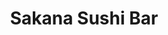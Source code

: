 ---
layout: place
title: "Sakana Sushi Bar"
permalink: /utah/west-jordan/sakana-sushi-bar.html
stateAbbr: UT
stateName: Utah
cityName: West Jordan
place_id: ChIJ8xaiIumOUocRfLMbXRYjSzw
photos:
  - name: >-
      places/ChIJ8xaiIumOUocRfLMbXRYjSzw/photos/AeeoHcKumyG_yhEswYgUSGhN1S6rPhKD3wW7m69TcQ3HwQprEUFIfJCD9F-uJwCPvQwWpj0jzm0cRECsbMGbmz8WSadO6hkbQkOuMdg9dvRDVWPswo89YIOe81eUeOTlJBBYt-pY0-2fuX0oLCTqQegHPPdkDRRSewNEqlGRoFOhKG94TIGaqJvvIwHjHa-9CI2_fMGOSQblXPgrTUADb8rHhuBLdyez2VlaPkrPUqH1VRO-tmr1C58Y0Tyr-bV8pFZGrRnuqtSDRVqg8Lcko6bg2jssDiTzGifN3HbapJeXW4ZpMw
    widthPx: 4368
    heightPx: 2912
    authorAttributions:
      - displayName: Sakana Sushi Bar
        uri: https://maps.google.com/maps/contrib/104599385233516664139
        photoUri: >-
          https://lh3.googleusercontent.com/a/ACg8ocL33zMxaaqCqtaJZALbEqH6ce-fS8T9DJtTHXD5t7FPOVr1TQ=s100-p-k-no-mo
    flagContentUri: >-
      https://www.google.com/local/imagery/report/?cb_client=maps_api_places.places_api&image_key=!1e10!2sAF1QipMJA_o2GoThc65YVLbbZi01ItN9NFthwhBzkFvl&hl=en-US
    googleMapsUri: >-
      https://www.google.com/maps/place//data=!3m4!1e2!3m2!1sAF1QipMJA_o2GoThc65YVLbbZi01ItN9NFthwhBzkFvl!2e10!4m2!3m1!1s0x87528ee922a216f3:0x3c4b23165d1bb37c
  - name: >-
      places/ChIJ8xaiIumOUocRfLMbXRYjSzw/photos/AeeoHcJxYrScFx067N01H_6OJhvlG7b7EmoWOJ0iTMDwgp7zmLiwYVM0xulSRiJzqXErnLgN5JE-ZMV7T2LEzBqsyc8-PeFyhncE1Q6YPTYUzPMlK0pWfeX4n_IjWjJp9p45ae7MiyXxt7pltSIhheGVgXLJP7ZUNce3sxw3CywBZfVlQahkdpRcbMqLuFMc9k76iCdQpEeSrMn2bYgvcF2jNXTrWFJqbIv3ro893H4l9YKNKN9jbjKy14beszn_wcLIQITagGyyikvWQlWu-rrSRLF3Weqf1pC4PCUIg5Jpbc4s9A
    widthPx: 4368
    heightPx: 2912
    authorAttributions:
      - displayName: Sakana Sushi Bar
        uri: https://maps.google.com/maps/contrib/104599385233516664139
        photoUri: >-
          https://lh3.googleusercontent.com/a/ACg8ocL33zMxaaqCqtaJZALbEqH6ce-fS8T9DJtTHXD5t7FPOVr1TQ=s100-p-k-no-mo
    flagContentUri: >-
      https://www.google.com/local/imagery/report/?cb_client=maps_api_places.places_api&image_key=!1e10!2sAF1QipNPVzT5RmHNdOm59dQdEhEcdzFHePcNH_f40q5C&hl=en-US
    googleMapsUri: >-
      https://www.google.com/maps/place//data=!3m4!1e2!3m2!1sAF1QipNPVzT5RmHNdOm59dQdEhEcdzFHePcNH_f40q5C!2e10!4m2!3m1!1s0x87528ee922a216f3:0x3c4b23165d1bb37c
  - name: >-
      places/ChIJ8xaiIumOUocRfLMbXRYjSzw/photos/AeeoHcLStpIvT-YsNGw3m-wMNio_YMEtWFq7zEyFj75ArwBrB-K5wGmyJTJIlUBs_7e4AUEMo6RJgqRVm1JEi1hB5pOa1wHZbvtVskTAbfPM2rOyimeyEAJhDxBhByCmefCWon_OpTMaa-OKAT38JzNndtkSJd8HaU98YtkpgZIFx0zMH0xDKjegKE0VbBZfPlwwdjBekquevO4Hv--3gI-CWu_6bi21sE-2D4ew0Nlvk-W3d5YBZ14nyCHHM5cnYwSzZnZQbgCHOy3h0oBjZAKzMnlt0d2-JRi-0C_4buaMNaOOcngY4mKMqJDRILJk0cfydKfAJCx0cQQW1YQhW9IOAHjYp6zgYQ_u8pt-gYKCfOG7RFfHVcX9zV9zZAn5AppEWG39HtjRgT9sJUJgCJGh0yjCm4dOBluq0-B8Q6LjAW5dfVw
    widthPx: 3024
    heightPx: 4032
    authorAttributions:
      - displayName: Michaela D
        uri: https://maps.google.com/maps/contrib/115866025771102212468
        photoUri: >-
          https://lh3.googleusercontent.com/a/ACg8ocJi3kgb3YHNQnugebinHcVsnRhQmjUFp3DWRVKUgRRbwQtGin4=s100-p-k-no-mo
    flagContentUri: >-
      https://www.google.com/local/imagery/report/?cb_client=maps_api_places.places_api&image_key=!1e10!2sCIHM0ogKEICAgIDvkrqd9QE&hl=en-US
    googleMapsUri: >-
      https://www.google.com/maps/place//data=!3m4!1e2!3m2!1sCIHM0ogKEICAgIDvkrqd9QE!2e10!4m2!3m1!1s0x87528ee922a216f3:0x3c4b23165d1bb37c
  - name: >-
      places/ChIJ8xaiIumOUocRfLMbXRYjSzw/photos/AeeoHcJ2xD0kK80HyXOLHPQ92CvqDRH2mMOOxprfKtN7qVEtfYayGFuzxZ7amAkRHdJhM5Oyd89Z7uFBsiqlYmtCfMTTaaygffJwZzrFu1Xj4rsVhLymSfKK51yA5iC8HzxBt5rAcJDLlVl407uBN9kiX7Gt_sHcMXs2BWx8nsY5dJufDmLGKXHnLS-NoLlyOl8y4rYhRe9BHGj-_vnTPWE6OpOE1i3YLMcWgGjPKMJfDMB3jHcgew7QrCStQgMFEKnXt3hzhi5ER1zjILOv09EG3HqB5aB-rRmcI15VmHA_1kxFvK-1CxzAJrG4t8Ar7jnYtJuvs40ijMLvvQfWDKGTpvNvpKHAgpJvPaikhqVsct4MsVQhvUNbhRW9WsH2uP40muV6O_WvFWUAEp0cN9FtRWYDcnTX3JXZRVGPKidvlXI
    widthPx: 4000
    heightPx: 3000
    authorAttributions:
      - displayName: Lorri Frame
        uri: https://maps.google.com/maps/contrib/111619076536345375353
        photoUri: >-
          https://lh3.googleusercontent.com/a-/ALV-UjUr_HBOMKw2pFIriuARsXkr_yVeGjyUzJqfjf5RArL_kwjRgK0P=s100-p-k-no-mo
    flagContentUri: >-
      https://www.google.com/local/imagery/report/?cb_client=maps_api_places.places_api&image_key=!1e10!2sCIHM0ogKEICAgIC-xp_3bQ&hl=en-US
    googleMapsUri: >-
      https://www.google.com/maps/place//data=!3m4!1e2!3m2!1sCIHM0ogKEICAgIC-xp_3bQ!2e10!4m2!3m1!1s0x87528ee922a216f3:0x3c4b23165d1bb37c
  - name: >-
      places/ChIJ8xaiIumOUocRfLMbXRYjSzw/photos/AeeoHcIDnpWFeoSp8eaqNEEjxE_XfgtHochS-nItv5XBhOQ-UZqtDAmp6XFg7XAVbuJD3MUUzkHXMoxcA55RwD2waHRvdSBKoaS0_ZNHhrFMfXz-tt_yr2tlyXVQCFZOoPdRQszuwsoB3ZnaGZVlzOazPZeF6vnPtaukYlcF68Rt4CuXfMVkSG6GQoQw85Xd_-cpMX9W-G_Iqbafqp3wz4GvJpRx49VBJ7ccDrq14q44X8TshjWuRUyGvw0VIQJMTfYC0gIDlPVHb1ft_oD0aBRRQnRHGvLtC1qOKLkSfHTFERhkKVsoBWLRG9fAD0RCEId8k5kkf3a-i5c2vLRb0w6oN_1JqZPzj_vHHSo2j2PmdNw3Wd4S5jlGENeMXycFbjyNX5QZBICalQZiK1m2W2zH0z_Q3nrxq-SmEMJJNxK_Kg4
    widthPx: 3000
    heightPx: 4000
    authorAttributions:
      - displayName: Lorri Frame
        uri: https://maps.google.com/maps/contrib/111619076536345375353
        photoUri: >-
          https://lh3.googleusercontent.com/a-/ALV-UjUr_HBOMKw2pFIriuARsXkr_yVeGjyUzJqfjf5RArL_kwjRgK0P=s100-p-k-no-mo
    flagContentUri: >-
      https://www.google.com/local/imagery/report/?cb_client=maps_api_places.places_api&image_key=!1e10!2sCIHM0ogKEICAgIC-xp_bQQ&hl=en-US
    googleMapsUri: >-
      https://www.google.com/maps/place//data=!3m4!1e2!3m2!1sCIHM0ogKEICAgIC-xp_bQQ!2e10!4m2!3m1!1s0x87528ee922a216f3:0x3c4b23165d1bb37c
  - name: >-
      places/ChIJ8xaiIumOUocRfLMbXRYjSzw/photos/AeeoHcLCnDaNegamMw6aVxiWpDhVRluz2zmuOwERcsue312E-1Lw23q97-t7LASzzFhqUp1NcoX_qpGbeNPoh3DOhq6QWqQIdVp_wqALz3TSG9ZT7WkFF2b_4gvviKm3xp9sWqWVSlrKH5T9u7Tkgs4_X_tGGx1vSh1CTLapKd5eF9u8O8pOVJeMSgcg5WmiwyAnhS6RAGuLAosBusPOGsWzm5Fv7CrEyX7S2MJ6CEY9t6_IxYKSlIzQqnvhAXwsNp4DB4UDDyhT59ExerTu5x0DdA1rNZ2wc8b1yz64FNbV_jRags8UUawksgq-mLU64Gz4Bpn0Y6b59UVZ6ivLXM6C693ruaiKp0qtMU4s-MqPrwNGEcKruifj1wc4Sg3kvVY8Hxts842C5vU7AYIWADeqgUWmChi7BIJHqMJmh--Ct0vSbVuZ
    widthPx: 3024
    heightPx: 4032
    authorAttributions:
      - displayName: COCO LEE
        uri: https://maps.google.com/maps/contrib/109009995118806060211
        photoUri: >-
          https://lh3.googleusercontent.com/a/ACg8ocIhYPE5WNn6DcCuXwmpe0ch0iYvzlCbXEcpWFuB6-twrsBH5A=s100-p-k-no-mo
    flagContentUri: >-
      https://www.google.com/local/imagery/report/?cb_client=maps_api_places.places_api&image_key=!1e10!2sCIHM0ogKEICAgIC3-p_htAE&hl=en-US
    googleMapsUri: >-
      https://www.google.com/maps/place//data=!3m4!1e2!3m2!1sCIHM0ogKEICAgIC3-p_htAE!2e10!4m2!3m1!1s0x87528ee922a216f3:0x3c4b23165d1bb37c
  - name: >-
      places/ChIJ8xaiIumOUocRfLMbXRYjSzw/photos/AeeoHcJdJX-GrwoLFPh64arvFFxxkWrVaiSABkouo3tMt7Do0Jr9VJJag-e6CGEXJrmXTTrhd3RNw-myam-xiaa7AfL3LFsAK1kSmA3IXN65UZc62Ikw-V8XrqWgLjZNOnbUSlec_WUlAibnZt4QTs2x693cKTSUwKaXWaCGo0lRZkTpa-RL1p_7ZAKV2Lx6RjAVmvw07geDuC--NiBAhnFQVLuTqb6EJjcNB59TSjLfPKcje3RkUwX_Ei6cRZ9YLcd0f8P-93u5fb7XCx4hQrJ7c-Hl_9uv2iXs4MguV0M0S9ZebHTh4TNTpOLFbXDrQNr636zBtp-zDPF1TuYaGpyzCX-Y_Y7fG8wCkWIou4rpmcnVQy8s576UxmmNpFWrcTDQrc_uMki43q18kvl-rfdwSHxFEAM7YPXYvpupPb_TciaYVSg
    widthPx: 3024
    heightPx: 4032
    authorAttributions:
      - displayName: AUT26
        uri: https://maps.google.com/maps/contrib/107814337056674188580
        photoUri: >-
          https://lh3.googleusercontent.com/a/ACg8ocJt_evYp7xxSJipfdlPl2vFRv8NaDdKe3t99OjkRaAIh6F5gVM=s100-p-k-no-mo
    flagContentUri: >-
      https://www.google.com/local/imagery/report/?cb_client=maps_api_places.places_api&image_key=!1e10!2sCIHM0ogKEICAgID-5cS12gE&hl=en-US
    googleMapsUri: >-
      https://www.google.com/maps/place//data=!3m4!1e2!3m2!1sCIHM0ogKEICAgID-5cS12gE!2e10!4m2!3m1!1s0x87528ee922a216f3:0x3c4b23165d1bb37c
  - name: >-
      places/ChIJ8xaiIumOUocRfLMbXRYjSzw/photos/AeeoHcJheZ8J5v7-aT_MJar9Ivw2Cj4-V1K-MbaJ66nSw4xtyt35saF6LJFHYTbx9z4-WZvxzEgXVVA5M30aVQvaLkEXvboxC_t2M62ur197b-ktUVEzZwBho_0CqizkHFSCoJncTPtqw8Un5fZfUKIKttgnM4ZsY7XlyAdSWg-hxpOHGAAPDwG5Gu18s1e0CRMRuAasYZSJBpPD_PTrI659EWAEPXH4GlYjmJz6Xgqcf_Wz9RdeN_q3N4XKQJWC8zEiqTL6R8twJfiZvKixjnwXMZcuZPaE8AR_aJ3qrp31f8eDlFhGpT-t7BkHYWkz2NhTote7jCQLV5WPXS1o-Rmd7xFQKszNneUt5Pxf_7ZzJ51bCmUy4pJOlq7bCyD-9GpdFxOxDVQ1urzoCALkRoLlnv-gd2btpUJ6pWk3GG6eaqy_oQ
    widthPx: 1920
    heightPx: 1080
    authorAttributions:
      - displayName: Kelly Stirland
        uri: https://maps.google.com/maps/contrib/114265432928363123530
        photoUri: >-
          https://lh3.googleusercontent.com/a-/ALV-UjWEYeVg0AzW6fjQeG8Iu8xrJp_zteEhvi4fzXB3oM19cwvXXnU=s100-p-k-no-mo
    flagContentUri: >-
      https://www.google.com/local/imagery/report/?cb_client=maps_api_places.places_api&image_key=!1e10!2sCIHM0ogKEICAgIC4vcOmJw&hl=en-US
    googleMapsUri: >-
      https://www.google.com/maps/place//data=!3m4!1e2!3m2!1sCIHM0ogKEICAgIC4vcOmJw!2e10!4m2!3m1!1s0x87528ee922a216f3:0x3c4b23165d1bb37c
  - name: >-
      places/ChIJ8xaiIumOUocRfLMbXRYjSzw/photos/AeeoHcKDG-kNe_Gsi2uVV7n4gsdyCDdIKlj4UAUTPrWPXw_3OPes3x2WiKTPCliOMorfMhh1m97PO4wXrpIrW6rXgg16uHVQg3-_68rEVbjShRobOpPznhmUQ0U1U1EAGIa2cOSbspfu-9JsLuJXg3UQrHKDh3Ven-gbikC46zq6beqH3q7linKjPsBW9Rpw-Z3ASf-NDss6S6pzN1pMqACeEk9cbBHY8hIJDmzOzd1pqzfrnjrcCmgNOBw4Dih3ssHH1mjOrNdiD7DWDnEvb07bYpcqixM0_GnAvmlF7rgiAD9wiIF0648W1-Avg7fy_cUcQ-ip3Y49ob6jpxWNtGqmYuL57ZTPDvxHb4X03u0OnikNp7lkQTBQv-5xKxokxh-9dhCFljrT_F2B9F4zUJnlOsNdLjwGcvVgqU4-v1AsK8VG10L4
    widthPx: 3600
    heightPx: 4800
    authorAttributions:
      - displayName: Brynne Adamson
        uri: https://maps.google.com/maps/contrib/101147892501030855729
        photoUri: >-
          https://lh3.googleusercontent.com/a-/ALV-UjXqr-yYxOqpXlE0Bii1UWm674LIbfU_Kg6FT6iGDAI-hW9LZZje=s100-p-k-no-mo
    flagContentUri: >-
      https://www.google.com/local/imagery/report/?cb_client=maps_api_places.places_api&image_key=!1e10!2sCIHM0ogKEICAgICdjKuE0QE&hl=en-US
    googleMapsUri: >-
      https://www.google.com/maps/place//data=!3m4!1e2!3m2!1sCIHM0ogKEICAgICdjKuE0QE!2e10!4m2!3m1!1s0x87528ee922a216f3:0x3c4b23165d1bb37c
  - name: >-
      places/ChIJ8xaiIumOUocRfLMbXRYjSzw/photos/AeeoHcKOLWwf_vJYw0FlFmRTNGm0JhFZHNMfKzsaT6N_WAD1SV6RwuqQyL0mRvArOYnMbZPBMpuuWrU8_s5X3v7dc6mV7HjolUZJmSKdSp3yKTu4ji_SSrwOoruCpXGCM3Cbi6xkPrLD1pNWddxGKocBMFrdWtStUoAVj46L9wdzS8hLveqdwOYB6YdrMNHc0h_-6cjfyxKDw34jFBXyanztLNnK3FCimCCyuScPyNE80O2Wi7CDOBAz8bF4z2BZxNQbjFzhYIMXY50pKMl9XFWrdF1ngNa6DZOrDeBl0ebJ0S8jjtfc9zlsCPIDX0vMo0u6m2CeJy9cdQK6Shw2Bp6YbryA95pbniAxfLC888eoyiYQFHFOIaHXilrEuJNsQ1iQMbg-9-KpTaDArHavtWdFTPWxJgk85d5fpQnSRtyrCh26qA
    widthPx: 4048
    heightPx: 3036
    authorAttributions:
      - displayName: Nicole Starr Bauman, CNI Global
        uri: https://maps.google.com/maps/contrib/100826837525948686330
        photoUri: >-
          https://lh3.googleusercontent.com/a-/ALV-UjWO1SP-B9ov2JnVFqvkyXrLSGqPHcTGkiBuAkKu_tVtf3kwYraqZg=s100-p-k-no-mo
    flagContentUri: >-
      https://www.google.com/local/imagery/report/?cb_client=maps_api_places.places_api&image_key=!1e10!2sCIHM0ogKEICAgICksIicXg&hl=en-US
    googleMapsUri: >-
      https://www.google.com/maps/place//data=!3m4!1e2!3m2!1sCIHM0ogKEICAgICksIicXg!2e10!4m2!3m1!1s0x87528ee922a216f3:0x3c4b23165d1bb37c
address: '7626 Campus View Dr #110, West Jordan, UT 84084, USA'
street: '7626 Campus View Dr #110'
city: West Jordan
state: UT
zip: '84084'
country: USA
neighborhood: null
latitude: '40.612628'
longitude: '-111.981894'
accessibility_options:
  wheelchairAccessibleParking: true
  wheelchairAccessibleEntrance: true
  wheelchairAccessibleRestroom: true
  wheelchairAccessibleSeating: true
business_status: OPERATIONAL
name: Sakana Sushi Bar
google_maps_links:
  directionsUri: >-
    https://www.google.com/maps/dir//''/data=!4m7!4m6!1m1!4e2!1m2!1m1!1s0x87528ee922a216f3:0x3c4b23165d1bb37c!3e0
  placeUri: https://maps.google.com/?cid=4344604844487324540
  writeAReviewUri: >-
    https://www.google.com/maps/place//data=!4m3!3m2!1s0x87528ee922a216f3:0x3c4b23165d1bb37c!12e1
  reviewsUri: >-
    https://www.google.com/maps/place//data=!4m4!3m3!1s0x87528ee922a216f3:0x3c4b23165d1bb37c!9m1!1b1
  photosUri: >-
    https://www.google.com/maps/place//data=!4m3!3m2!1s0x87528ee922a216f3:0x3c4b23165d1bb37c!10e5
primary_type: Sushi Restaurant
opening_hours:
  regular: null
  current: null
secondary_opening_hours:
  regular:
    weekdayDescriptions: null
    type: null
  current:
    weekdayDescriptions: null
    type: null
phone: (801) 282-0670
price_level: PRICE_LEVEL_MODERATE
price_range: $20 &ndash; $30
rating: '4.4'
rating_count: 1097
website: https://sakanasushibar.com/
description: null
reviews: null
parking_options: null
payment_options: null
allow_dogs: null
curbside_pickup: null
delivery: null
dine_in: null
good_for_children: null
good_for_groups: null
good_for_sports: null
live_music: null
menu_for_children: null
outdoor_seating: null
reservable: null
restroom: null
serves_beer: null
serves_breakfast: null
serves_brunch: null
serves_cocktails: null
serves_coffee: null
serves_dinner: null
serves_dessert: null
serves_lunch: null
serves_vegetarian_food: null
serves_wine: null
takeout: null

---